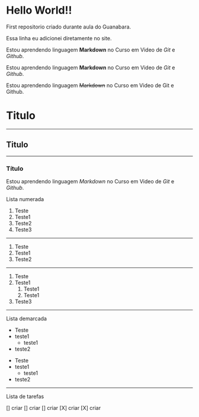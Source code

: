 # Hello World!!
 First repositorio criado durante aula do Guanabara. 
 
 Essa linha eu adicionei diretamente no site.


 Estou aprendendo linguagem **Markdown** no Curso em Video de *Git* e *Github*.

 Estou aprendendo linguagem __Markdown__ no Curso em Video de _Git_ e _Github_.

Estou aprendendo linguagem ~~Markdown~~ no Curso em Video de Git e Github.

# Titulo
---
## Titulo
***
### Título

Estou aprendendo linguagem *_Markdown_* no Curso em Video de *_Git_* e _*Github*_.

Lista numerada

1. Teste
1. Teste1
1. Teste2
1. Teste3
---
1. Teste
99. Teste1
256. Teste2
***
1. Teste
1. Teste1
    1. Teste1
    1. Teste1
1. Teste3
---
Lista demarcada

* Teste
* teste1
    * teste1
* teste2

- Teste
- teste1
    - teste1
- teste2
---
Lista de tarefas

 [] criar
 [] criar
 [] criar
 [X] criar
 [X] criar

